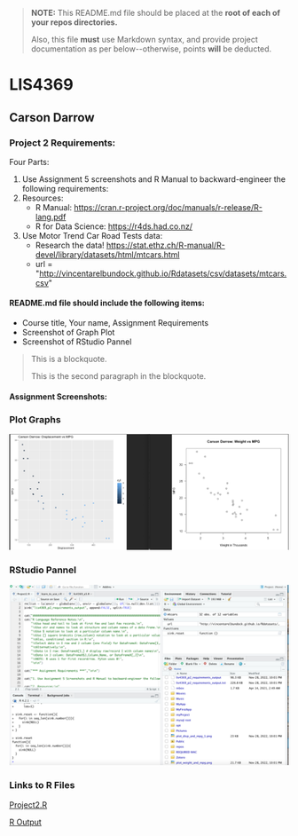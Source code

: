 > **NOTE:** This README.md file should be placed at the **root of each of your repos directories.**
>
>Also, this file **must** use Markdown syntax, and provide project documentation as per below--otherwise, points **will** be deducted.
>

# LIS4369

## Carson Darrow

### Project 2 Requirements:

Four Parts:

1. Use Assignment 5 screenshots and R Manual to backward-engineer the following requirements:
2. Resources:
    * R Manual: https://cran.r-project.org/doc/manuals/r-release/R-lang.pdf 
    * R for Data Science: https://r4ds.had.co.nz/
3. Use Motor Trend Car Road Tests data:
    * Research the data!  https://stat.ethz.ch/R-manual/R-devel/library/datasets/html/mtcars.html 
    * url = "http://vincentarelbundock.github.io/Rdatasets/csv/datasets/mtcars.csv"


#### README.md file should include the following items:

* Course title, Your name, Assignment Requirements
* Screenshot of Graph Plot
* Screenshot of RStudio Pannel

> This is a blockquote.
> 
> This is the second paragraph in the blockquote.


#### Assignment Screenshots:

### Plot Graphs
![Graphs](img/Plot.png)

### RStudio Pannel
![Pannel](img/R.png)


### Links to R Files

[Project2.R](Project2.R)

[R Output](lis4369_p2_requirements_output.txt)


